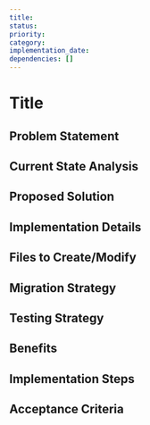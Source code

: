 ```yaml
---
title:
status:
priority:
category:
implementation_date:
dependencies: []
---
```


# Title

## Problem Statement

## Current State Analysis

## Proposed Solution

## Implementation Details

## Files to Create/Modify

## Migration Strategy

## Testing Strategy

## Benefits

## Implementation Steps

## Acceptance Criteria
